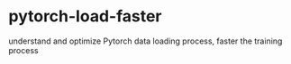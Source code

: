 # pytorch-load-faster
understand and optimize Pytorch data loading process, faster the training process
